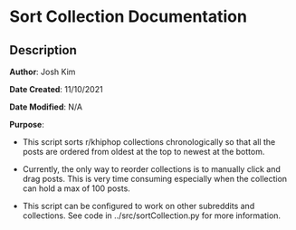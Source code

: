 # Sort Collection Documentation

## Description

**Author**: Josh Kim

**Date Created**: 11/10/2021

**Date Modified**: N/A

**Purpose**: 

* This script sorts r/khiphop collections chronologically so that all the posts are ordered from oldest at the top to newest at the bottom. 

* Currently, the only way to reorder collections is to manually click and drag posts. This is very time consuming especially when the collection can hold a max of 100 posts.

* This script can be configured to work on other subreddits and collections. See code in ../src/sortCollection.py for more information. 